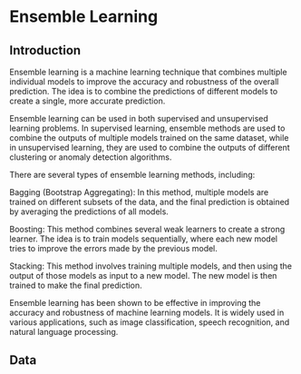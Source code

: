 # Ensemble Learning

## Introduction
Ensemble learning is a machine learning technique that combines multiple individual models to improve the accuracy and robustness of the overall prediction. The idea is to combine the predictions of different models to create a single, more accurate prediction.

Ensemble learning can be used in both supervised and unsupervised learning problems. In supervised learning, ensemble methods are used to combine the outputs of multiple models trained on the same dataset, while in unsupervised learning, they are used to combine the outputs of different clustering or anomaly detection algorithms.

There are several types of ensemble learning methods, including:

Bagging (Bootstrap Aggregating): In this method, multiple models are trained on different subsets of the data, and the final prediction is obtained by averaging the predictions of all models.

Boosting: This method combines several weak learners to create a strong learner. The idea is to train models sequentially, where each new model tries to improve the errors made by the previous model.

Stacking: This method involves training multiple models, and then using the output of those models as input to a new model. The new model is then trained to make the final prediction.

Ensemble learning has been shown to be effective in improving the accuracy and robustness of machine learning models. It is widely used in various applications, such as image classification, speech recognition, and natural language processing.

## Data

